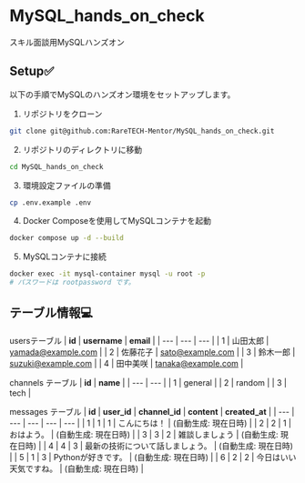 # MySQL_hands_on_check
スキル面談用MySQLハンズオン

## Setup✅

以下の手順でMySQLのハンズオン環境をセットアップします。

1. リポジトリをクローン
```bash
git clone git@github.com:RareTECH-Mentor/MySQL_hands_on_check.git
```

2. リポジトリのディレクトリに移動
```bash
cd MySQL_hands_on_check
```

3. 環境設定ファイルの準備
```bash
cp .env.example .env
```


4. Docker Composeを使用してMySQLコンテナを起動
```bash
docker compose up -d --build
```

5. MySQLコンテナに接続
```bash 
docker exec -it mysql-container mysql -u root -p
# パスワードは rootpassword です。
```

## テーブル情報💻

usersテーブル
| **id** | **username** | **email** |
| --- | --- | --- |
| 1 | 山田太郎 | [yamada@example.com](mailto:yamada@example.com) |
| 2 | 佐藤花子 | [sato@example.com](mailto:sato@example.com) |
| 3 | 鈴木一郎 | [suzuki@example.com](mailto:suzuki@example.com) |
| 4 | 田中美咲 | [tanaka@example.com](mailto:tanaka@example.com) |

channels テーブル
| **id** | **name** |
| --- | --- |
| 1 | general |
| 2 | random |
| 3 | tech |

messages テーブル
| **id** | **user_id** | **channel_id** | **content** | **created_at** |
| --- | --- | --- | --- | --- |
| 1 | 1 | 1 | こんにちは！ | (自動生成: 現在日時) |
| 2 | 2 | 1 | おはよう。 | (自動生成: 現在日時) |
| 3 | 3 | 2 | 雑談しましょう | (自動生成: 現在日時) |
| 4 | 4 | 3 | 最新の技術について話しましょう。 | (自動生成: 現在日時) |
| 5 | 1 | 3 | Pythonが好きです。 | (自動生成: 現在日時) |
| 6 | 2 | 2 | 今日はいい天気ですね。 | (自動生成: 現在日時) |
